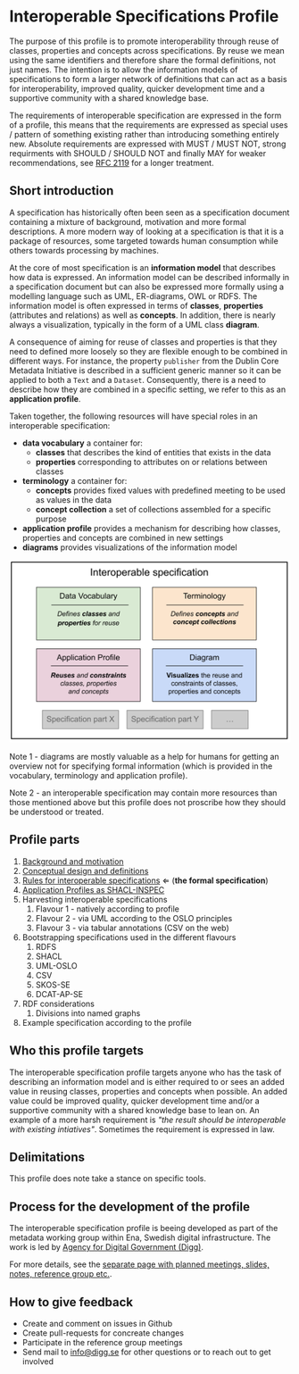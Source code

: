 # Interoperable Specifications Profile

The purpose of this profile is to promote interoperability through reuse of classes, properties and concepts across specifications. By reuse we mean using the same identifiers and therefore share the formal definitions, not just names. The intention is to allow the information models of specifications to form a larger network of definitions that can act as a basis for interoperability, improved quality, quicker development time and a supportive community with a shared knowledge base. 

The requirements of interoperable specification are expressed in the form of a profile, this means that the requirements are expressed as special uses / pattern of something existing rather than introducing something entirely new. Absolute requirements are expressed with MUST / MUST NOT, strong requirments with SHOULD / SHOULD NOT and finally MAY for weaker recommendations, see [RFC 2119](https://www.ietf.org/rfc/rfc2119.txt) for a longer treatment.

## Short introduction

A specification has historically often been seen as a specification document containing a mixture of background, motivation and more formal descriptions. A more modern way of looking at a specification is that it is a package of resources, some targeted towards human consumption while others towards processing by machines.

At the core of most specification is an **information model** that describes how data is expressed. An information model can be described informally in a specification document but can also be expressed more formally using a modelling language such as UML, ER-diagrams, OWL or RDFS. The information model is often expressed in terms of **classes**, **properties** (attributes and relations) as well as **concepts**. In addition, there is nearly always a visualization, typically in the form of a UML class **diagram**.

A consequence of aiming for reuse of classes and properties is that they need to defined more loosely so they are flexible enough to be combined in different ways. For instance, the property `publisher` from the Dublin Core Metadata Initiative is described in a sufficient generic manner so it can be applied to both a `Text` and a `Dataset`. Consequently, there is a need to describe how they are combined in a specific setting, we refer to this as an **application profile**.

Taken together, the following resources will have special roles in an interoperable specification:

* **data vocabulary** a container for:
    * **classes** that describes the kind of entities that exists in the data
    * **properties** corresponding to attributes on or relations between classes 
* **terminology** a container for:
    * **concepts** provides fixed values with predefined meeting to be used as values in the data
    * **concept collection** a set of collections assembled for a specific purpose
* **application profile** provides a mechanism for describing how classes, properties and concepts are combined in new settings
* **diagrams** provides visualizations of the information model

<img src="docs/pics/interoperable_specifications_simple.svg" width="800">

Note 1 - diagrams are mostly valuable as a help for humans for getting an overview not for specifying formal information (which is provided in the vocabulary, terminology and application profile).

Note 2 - an interoperable specification may contain more resources than those mentioned above but this profile does not proscribe how they should be understood or treated.

## Profile parts

1. [Background and motivation](docs/background.md) 
2. [Conceptual design and definitions](docs/design.md) 
3. [Rules for interoperable specifications](docs/rules.md) ⇐ (**the formal specification**)
4. [Application Profiles as SHACL-INSPEC](docs/ap.md)
5. Harvesting interoperable specifications 
   1. Flavour 1 - natively according to profile 
   2. Flavour 2 - via UML according to the OSLO principles 
   3. Flavour 3 - via tabular annotations (CSV on the web)
6. Bootstrapping specifications used in the different flavours
   1. RDFS 
   2. SHACL 
   3. UML-OSLO 
   4. CSV 
   5. SKOS-SE 
   6. DCAT-AP-SE
7. RDF considerations
   1. Divisions into named graphs
8. Example specification according to the profile

## Who this profile targets

The interoperable specification profile targets anyone who has the task of describing an information model and is either required to or sees an added value in reusing classes, properties and concepts when possible. An added value could be improved quality, quicker development time and/or a supportive community with a shared knowledge base to lean on. An example of a more harsh requirement is *"the result should be interoperable with existing intiatives"*. Sometimes the requirement is expressed in law.

## Delimitations

This profile does note take a stance on specific tools.

## Process for the development of the profile

The interoperable specification profile is beeing developed as part of the metadata working group within Ena, Swedish digital infrastructure. 
The work is led by [Agency for Digital Government (Digg)](https://www.digg.se).

For more details, see the [separate page with planned meetings, slides, notes, reference group etc.](process/index.md).

## How to give feedback

- Create and comment on issues in Github
- Create pull-requests for concreate changes
- Participate in the reference group meetings
- Send mail to [info@digg.se](mailto:info@digg.se) for other questions or to reach out to get involved
